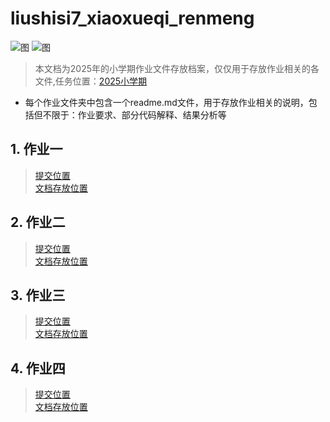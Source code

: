 # liushisi7_xiaoxueqi_renmeng
![图](https://scikit-learn.org/stable/_static/scikit-learn-logo-small.png) ![图](https://photo.chaoxing.com/p/250281633_80?temp=1750659034361?t=0.4652198325724508.png)
>本文档为2025年的小学期作业文件存放档案，仅仅用于存放作业相关的各文件,任务位置：[2025小学期]('https://mooc2-ans.chaoxing.com/mooc2-ans/mycourse/stu?courseid=253767533&clazzid=124118745&cpi=280156959&enc=f4472352ec572c1d3a64811d4b0ddcad&t=1750662580968&pageHeader=0&v=0&hideHead=0')
- 每个作业文件夹中包含一个readme.md文件，用于存放作业相关的说明，包括但不限于：作业要求、部分代码解释、结果分析等
## 1. 作业一
>[提交位置](https://mooc1.chaoxing.com/mooc-ans/mooc2/work/dowork?courseId=253767533&classId=124118745&cpi=280156959&workId=44359565&answerId=54363286&standardEnc=0a52e9eeba5c2d6967e5ec398d89fab9&enc=f283828ba36bb61ea17f8f855f5266f9)  
[文档存放位置]()
## 2. 作业二
>[提交位置]()  
[文档存放位置]()
## 3. 作业三
>[提交位置]()  
[文档存放位置]()
## 4. 作业四
>[提交位置]()  
[文档存放位置]()

